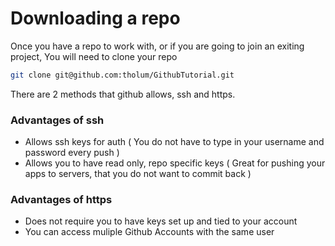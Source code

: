 # Downloading a repo
Once you have a repo to work with, or if you are going to join an exiting project, You will need to clone your repo
```bash
git clone git@github.com:tholum/GithubTutorial.git
```

There are 2 methods that github allows, ssh and https. 

### Advantages of ssh 
* Allows ssh keys for auth ( You do not have to type in your username and password every push )
* Allows you to have read only, repo specific keys ( Great for pushing your apps to servers, that you do not want to commit back )

### Advantages of https
* Does not require you to have keys set up and tied to your account
* You can access muliple Github Accounts with the same user

